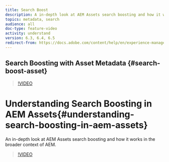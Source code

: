 ```yaml
---
title: Search Boost
description: A in-depth look at AEM Assets search boosting and how it works in the broader context of AEM.
topics: metadata, search
audience: all
doc-type: feature-video
activity: understand
version: 6.3, 6.4, 6.5
redirect-from: https://docs.adobe.com/content/help/en/experience-manager-learn/assets/metadata/search-feature-video-use.html
---
```


## Search Boosting with Asset Metadata {#search-boost-asset}

>[!VIDEO](https://video.tv.adobe.com/v/16766/?quality=12)

# Understanding Search Boosting in AEM Assets{#understanding-search-boosting-in-aem-assets}

An in-depth look at AEM Assets search boosting and how it works in the broader context of AEM.

>[!VIDEO](https://video.tv.adobe.com/v/16770/?quality=12)
